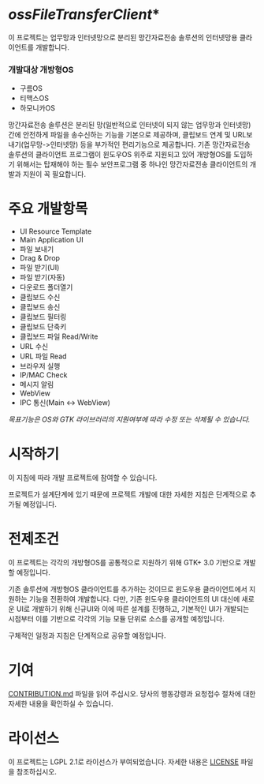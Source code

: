 
# *ossFileTransferClient**
이  프로젝트는  업무망과  인터넷망으로  분리된  망간자료전송  솔루션의  인터넷망용  클라이언트를  개발합니다.
### 개발대상 개방형OS
* 구름OS 
* 티맥스OS
* 하모니카OS

망간자료전송  솔루션은  분리된  망(일반적으로 인터넷이 되지 않는 업무망과 인터넷망) 간에  안전하게  파일을  송수신하는  기능을  기본으로  제공하며, 클립보드  연계  및  URL보내기(업무망->인터넷망)  등을  부가적인  편리기능으로  제공합니다.
기존  망간자료전송  솔루션의  클라이언트  프로그램이  윈도우OS 위주로  지원되고  있어  개방형OS를  도입하기  위해서는  탑재해야  하는  필수  보안프로그램  중  하나인  망간자료전송  클라이언트의  개발과  지원이  꼭  필요합니다.

# **주요 개발항목**
* UI Resource Template
* Main Application UI
* 파일  보내기
* Drag & Drop
* 파일  받기(UI)
* 파일  받기(자동)
* 다운로드  폴더열기
* 클립보드  수신
* 클립보드  송신
* 클립보드  필터링
* 클립보드  단축키
* 클립보드  파일 Read/Write
* URL 수신
* URL 파일 Read
* 브라우저  실행
* IP/MAC Check
* 메시지  알림
* WebView
* IPC 통신(Main <-> WebView)

*목표기능은 OS와 GTK 라이브러리의 지원여부에 따라 수정 또는 삭제될 수 있습니다.*

# **시작하기**
이  지침에  따라  개발  프로젝트에  참여할  수  있습니다.

프로젝트가  설계단계에  있기  때문에  프로젝트  개발에  대한  자세한  지침은  단계적으로  추가될  예정입니다.

# **전제조건**
이  프로젝트는  각각의  개방형OS를  공통적으로  지원하기  위해 GTK+ 3.0 기반으로  개발할  예정입니다.

기존  솔루션에  개방형OS 클라이언트를  추가하는  것이므로  윈도우용  클라이언트에서  지원하는  기능을  전환하여  개발합니다. 
다만, 기존  윈도우용  클라이언트의 UI 대신에  새로운 UI로  개발하기  위해  신규UI와  이에  따른  설계를  진행하고, 
기본적인 UI가  개발되는  시점부터  이를  기반으로  각각의  기능  모듈  단위로  소스를  공개할  예정입니다.

구체적인  일정과  지침은  단계적으로  공유할  예정입니다.

# **기여**
[CONTRIBUTION.md](https://github.com/HuneOpenUp/ossFileTransferClient/blob/master/CONTRIBUTING.md) 파일을  읽어  주십시오. 당사의  행동강령과  요청접수  절차에  대한  자세한  내용을  확인하실  수  있습니다.


# **라이선스**
이  프로젝트는 LGPL 2.1로  라이선스가  부여되었습니다. 자세한  내용은 [LICENSE](https://github.com/HuneOpenUp/ossFileTransferClient/blob/master/LICENSE) 파일을  참조하십시오.
